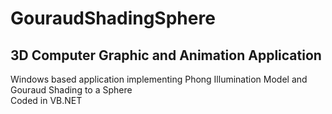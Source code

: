 # GouraudShadingSphere  
## 3D Computer Graphic and Animation Application  
Windows based application implementing Phong Illumination Model and Gouraud Shading to a Sphere  
Coded in VB.NET
